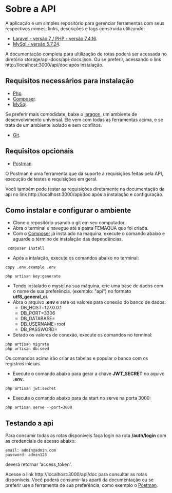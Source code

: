 # Sobre a API

A aplicação é um simples repositório para gerenciar ferramentas com seus respectivos nomes, links, descrições e tags construída utilizando:

- [Laravel - versão 7 / PHP - versão 7.4.16](https://laravel.com).
- [MySql - versão 5.7.24](https://www.mysql.com/).

A documentação completa para ultilização de rotas poderá ser acessada no diretório storage/api-docs/api-docs.json. Ou se preferir, acessando o link http://localhost:3000/api/doc após instalação.

## Requisitos necessários para instalação

- [Php](https://www.php.net/ChangeLog-7.php#7.4.16).
- [Composer](https://getcomposer.org/download/).
- [MySql](https://downloads.mysql.com/archives/community/).

Se preferir mais comodidate, baixe o [laragon](https://laragon.org/download/), um ambiente de desenvolvimento universal. Ele vem com todas as ferramentas acima, e se trata de um ambiente isolado e sem conflitos.

- [Git](https://git-scm.com/).

## Requisitos opcionais

- [Postman](https://www.postman.com/downloads/).

O Postman é uma ferramenta que dá suporte à requisições feitas pela API, execução de testes e requisições em geral.

Você também pode testar as requisições diretamente na documentação da api no link http://localhost:3000/api/doc após a instalação e configuração.

## Como instalar e configurar o ambiente

* Clone o repositório usando o git em seu computador.
* Abra o terminal e navegue até a pasta FEMAQUA que foi criada.
* Com o [Composer](https://getcomposer.org/) já instalado na maquina, execute o comando abaixo e aguarde o término de instalação das dependências. 
```
 composer install 

``` 
* Após a intalação, execute os comandos abaixo no terminal:
``` 
copy .env.example .env

```
``` 
php artisan key:generate 

```
* Tendo instalado o mysql na sua máquina, crie uma base de dados com o nome de sua preferência. (exemplo: "api") no formato **utf8_general_ci**.
* Abra o arquivo **.env** e sete os valores para conexão do banco de dados:
    * DB_HOST=127.0.0.1
    * DB_PORT=3306
    * DB_DATABASE=
    * DB_USERNAME=root
    * DB_PASSWORD=
* Setado os valores de conexão, execute os comandos no terminal:
``` 
php artisan migrate
php artisan db:seed

```

Os comandos acima irão criar as tabelas e popular o banco com os registros iniciais.

* Execute o comando abaixo para gerar a chave **JWT_SECRET** no aquivo **.env**.

```
php artisan jwt:secret
```

* Execute o comando abaixo para da start no serve na porta 3000:
``` 
php artisan serve --port=3000

```

## Testando a api

Para consumir todas as rotas disponíveis faça login na rota **/auth/login** com as credenciais de acesso abaixo:
``` 
email: admin@admin.com
password: admin123

```
deverá retornar 'access_token'.

Acesse o link http://localhost:3000/api/doc para consultar as rotas disponíveis. Você poderá consumir-las aparti da documentação ou se preferir use a ferramenta de sua preferência, como exemplo o [Postman](https://www.postman.com/downloads/).

